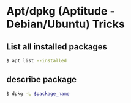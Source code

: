 # Apt/dpkg (Aptitude - Debian/Ubuntu) Tricks

## List all installed packages

```sh
$ apt list --installed
```

## describe package

```sh
$ dpkg -L $package_name
```
